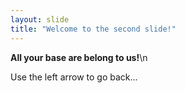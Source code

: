 ```yaml
---
layout: slide
title: "Welcome to the second slide!"
---
```

**All your base are belong to us!**\n

Use the left arrow to go back...
